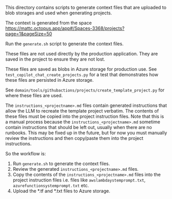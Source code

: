 This directory contains scripts to generate context files that are uploaded to blob storages and used when generating projects.

The context is generated from the space https://mattc.octopus.app/app#/Spaces-3368/projects?page=1&pageSize=50

Run the `generate.sh` script to generate the context files. 

These files are not used directly by the production application. They are saved in the project to ensure they are not lost.

These files are saved as blobs in Azure storage for production use. See `test_copilot_chat_create_projects.py` for a test that demonstrates how these files are persisted in Azure storage.

See `domain/tools/githubactions/projects/create_template_project.py` for where these files are used.

The `instructions_<projectname>.md` files contain generated instructions that allow the LLM to recreate the template project verbatim. The contents of these files must be copied into the project instruction files. Note that this is a manual process because the `instructions_<projectname>.md` sometime contain instructions that should be left out, usually when there are no runbooks. This may be fixed up in the future, but for now you must manually review the instructions and then copy/paste them into the project instructions.

So the workflow is:

1. Run `generate.sh` to generate the context files.
2. Review the generated `instructions_<projectname>.md` files.
3. Copy the contents of the `instructions_<projectname>.md` files into the project instruction files i.e. files like `awslambdaystemprompt.txt`, `azurefunctionsystemprompt.txt` etc.
4. Upload the *.tf and *.txt files to Azure storage.